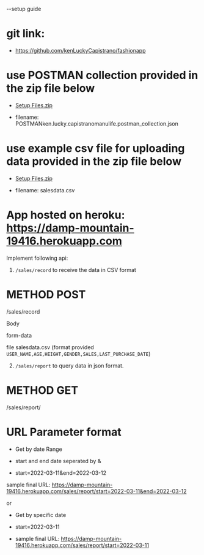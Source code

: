 --setup guide
# git link: 
- https://github.com/kenLuckyCapistrano/fashionapp

# use POSTMAN collection provided in the zip file below 

- [Setup Files.zip](https://github.com/kenLuckyCapistrano/fashionapp/files/8150337/Setup.Files.zip)

- filename: POSTMANken.lucky.capistranomanulife.postman_collection.json

# use example csv file for uploading data provided in the zip file below
- [Setup Files.zip](https://github.com/kenLuckyCapistrano/fashionapp/files/8150339/Setup.Files.zip)

- filename: salesdata.csv





# App hosted on heroku: https://damp-mountain-19416.herokuapp.com


Implement following api: 
1. `/sales/record` to receive the data in CSV format

# METHOD POST 

/sales/record

Body

form-data

file		salesdata.csv (format provided `USER_NAME,AGE,HEIGHT,GENDER,SALES,LAST_PURCHASE_DATE`)



2. `/sales/report` to query data in json format.

# METHOD GET
/sales/report/



# URL Parameter format
- Get by date Range

- start and end date seperated by &
- start=2022-03-11&end=2022-03-12

sample final URL: https://damp-mountain-19416.herokuapp.com/sales/report/start=2022-03-11&end=2022-03-12

or

- Get by specific date
- start=2022-03-11

- sample final URL: https://damp-mountain-19416.herokuapp.com/sales/report/start=2022-03-11





